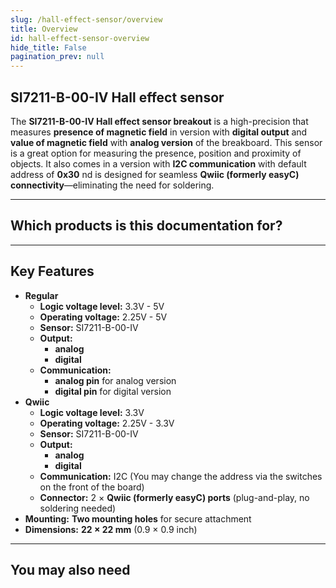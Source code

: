 ```yaml
---
slug: /hall-effect-sensor/overview
title: Overview
id: hall-effect-sensor-overview 
hide_title: False
pagination_prev: null
---
```


## SI7211-B-00-IV Hall effect sensor

The **SI7211-B-00-IV Hall effect sensor breakout** is a high-precision that measures **presence of magnetic field** in  version with **digital output** and **value of magnetic field** with **analog version** of the breakboard. This sensor is a great option for measuring the presence, position and proximity of objects. It also comes in a version with **I2C communication** with default address of **0x30** nd is designed for seamless **Qwiic (formerly easyC) connectivity**—eliminating the need for soldering.



<CenteredImage src="/img/hall-effect-sensor/hall-effect-sensor_onboard.jpg" alt="SI7211-B-00-IV on board" caption="SI7211-B-00-IV on the board"/>

---

## Which products is this documentation for?

<QuickLink 
  title="Hall effect sensor breakout with analog output " 
  description="333079"
  url="https://soldered.com/product/hall-effect-sensor-breakout-with-analog-output/"
  image="/img/hall-effect-sensor/333079.jpg" 
/>
<QuickLink 
  title="Hall effect sensor breakout with digital output " 
  description="333080"
  url="https://soldered.com/product/hall-effect-sensor-breakout-with-digital-output/"
  image="/img/hall-effect-sensor/333080.jpg" 
/>
<QuickLink 
  title="Hall effect sensor breakout with digital output & easyC " 
  description="333081"
  url="https://soldered.com/product/hall-effect-sensor-breakout-with-digital-output-easyc/"
  image="/img/hall-effect-sensor/333081.jpg" 
/>
<QuickLink 
  title="Hall effect sensor breakout with analog output & easyC " 
  description="333081"
  url="https://soldered.com/product/hall-effect-sensor-breakout-with-digital-output-easyc/"
  image="/img/hall-effect-sensor/333082.jpg" 
/>

---

## Key Features
- **Regular**
  - **Logic voltage level:** 3.3V - 5V
  - **Operating voltage:** 2.25V - 5V
  - **Sensor:** SI7211-B-00-IV
  - **Output:** 
    - **analog**
    - **digital**
  - **Communication:** 
    - **analog pin** for analog version
    - **digital pin** for digital version 
- **Qwiic**
  - **Logic voltage level:** 3.3V
  - **Operating voltage:** 2.25V - 3.3V
  - **Sensor:** SI7211-B-00-IV
  - **Output:** 
    - **analog**
    - **digital**
  - **Communication:** I2C (You may change the address via the switches on the front of the board) 
  - **Connector:** 2 × **Qwiic (formerly easyC) ports** (plug-and-play, no soldering needed)
- **Mounting:** **Two mounting holes** for secure attachment  
- **Dimensions:** **22 × 22 mm** (0.9 × 0.9 inch)

---

## You may also need
<QuickLink 
  title="Qwiic cable" 
  description="Qwiic (formerly easyC) compatible cables with connectors on both ends, available in various lengths."
  url="https://soldered.com/product/easyc-cable/"
  image="/img/333311.webp" 
/>  